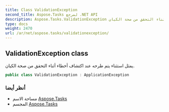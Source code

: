 ```yaml
---
title: Class ValidationException
second_title: Aspose.Tasks لمرجع .NET API
description: Aspose.Tasks.ValidationException فصل. يمثل استثناء يتم طرحه عند اكتشاف أخطاء أثناء التحقق من صحة الكيان.
type: docs
weight: 2470
url: /ar/net/aspose.tasks/validationexception/
---
```

## ValidationException class

يمثل استثناء يتم طرحه عند اكتشاف أخطاء أثناء التحقق من صحة الكيان.

```csharp
public class ValidationException : ApplicationException
```

### أنظر أيضا

* مساحة الاسم [Aspose.Tasks](../../aspose.tasks/)
* المجسم [Aspose.Tasks](../../)



